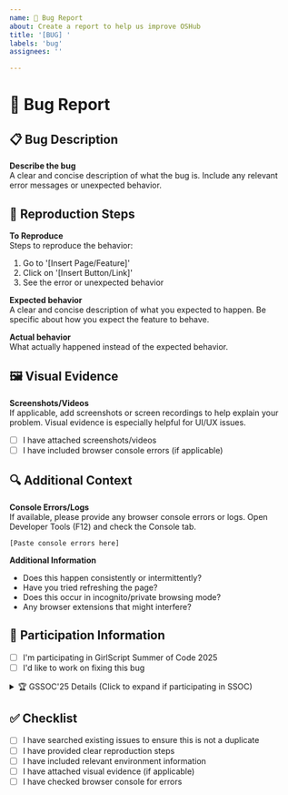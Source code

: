 ```yaml
---
name: 🐛 Bug Report
about: Create a report to help us improve OSHub
title: '[BUG] '
labels: 'bug'
assignees: ''

---
```


# 🐛 Bug Report

## 📋 Bug Description
**Describe the bug**  
A clear and concise description of what the bug is. Include any relevant error messages or unexpected behavior.

## 🔄 Reproduction Steps
**To Reproduce**  
Steps to reproduce the behavior:
1. Go to '[Insert Page/Feature]'
2. Click on '[Insert Button/Link]'
3. See the error or unexpected behavior

**Expected behavior**  
A clear and concise description of what you expected to happen. Be specific about how you expect the feature to behave.

**Actual behavior**  
What actually happened instead of the expected behavior.

## 🖼️ Visual Evidence
**Screenshots/Videos**  
If applicable, add screenshots or screen recordings to help explain your problem. Visual evidence is especially helpful for UI/UX issues.

- [ ] I have attached screenshots/videos
- [ ] I have included browser console errors (if applicable)

## 🔍 Additional Context
**Console Errors/Logs**  
If available, please provide any browser console errors or logs. Open Developer Tools (F12) and check the Console tab.

```
[Paste console errors here]
```

**Additional Information**
- Does this happen consistently or intermittently?
- Have you tried refreshing the page?
- Does this occur in incognito/private browsing mode?
- Any browser extensions that might interfere?

## 🎯 Participation Information
- [ ] I'm participating in GirlScript Summer of Code 2025
- [ ] I'd like to work on fixing this bug

<!-- 
The following section will only be shown if you're participating in SSOC Season 4.
Please fill this out if you checked the SSOC participation box above.
-->

<details>
<summary>🏆 GSSOC'25 Details (Click to expand if participating in SSOC)</summary>

### SSOC Information
**Estimated Difficulty for Contributors:**
- [ ] 🟢 Level 1 (3 points) - Good first issue, basic debugging
- [ ] 🟡 Level 2 (7 points) - Moderate complexity, requires React/JS knowledge
- [ ] 🔴 Level 3 (10 points) - Complex debugging, advanced concepts

**Estimated Time to Fix:** [e.g., 2-3 hours, 1 day, 2-3 days]

**Mentorship:**
- [ ] I can provide guidance for this bug fix
- [ ] I need mentorship to fix this bug
- [ ] This can be fixed independently

</details>

## ✅ Checklist
- [ ] I have searched existing issues to ensure this is not a duplicate
- [ ] I have provided clear reproduction steps
- [ ] I have included relevant environment information
- [ ] I have attached visual evidence (if applicable)
- [ ] I have checked browser console for errors

